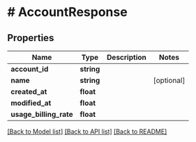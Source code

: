 # # AccountResponse

## Properties

Name | Type | Description | Notes
------------ | ------------- | ------------- | -------------
**account_id** | **string** |  |
**name** | **string** |  | [optional]
**created_at** | **float** |  |
**modified_at** | **float** |  |
**usage_billing_rate** | **float** |  |

[[Back to Model list]](../../README.md#models) [[Back to API list]](../../README.md#endpoints) [[Back to README]](../../README.md)
